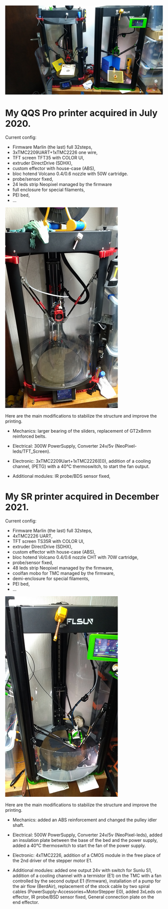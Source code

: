 
![My_Deltas](./gallery/My_Deltas.png)

# My QQS Pro printer acquired in July 2020.

Current config: 
- Firmware Marlin (the last) full 32steps,
- 3xTMC2209UART+1xTMC2226 one wire,
- TFT screen TFT35 with COLOR UI, 
- extruder DirectDrive (SDHX), 
- custom effector with house-case (ABS), 
- bloc hotend Volcano 0.4/0.6 nozzle with 50W cartridge.
- probe/sensor fixed,
- 24 leds strip Neopixel managed by the firmware
- full enclosure for special filaments,
- PEI bed,
- ...

![QQSP-DD](./gallery/QQSP-DD.png)

Here are the main modifications to stabilize the structure and improve the printing.

- Mechanics:
    larger bearing of the sliders,
    replacement of GT2x8mm reinforced belts.

- Electrical:
    300W PowerSupply,
    Converter 24v/5v (NeoPixel-leds/TFT_Screen).

- Electronic:
    3xTMC2209Uart+1xTMC2226(E0),
    addition of a cooling channel, (PETG) with a 40°C thermoswitch, to start the fan output.

- Additional modules:
    IR probe/BDS sensor fixed,
   

# My SR printer acquired in December 2021.

Current config: 
- Firmware Marlin (the last) full 32steps,
- 4xTMC2226 UART, 
- TFT screen TS35R with COLOR UI,
- extruder DirectDrive (SDHX),
- custom effector with house-case (ABS),
- bloc hotend Volcano 0.4/0.6 nozzle CHT with 70W cartridge,
- probe/sensor fixed,
- 48 leds strip Neopixel managed by the firmware,
- coolfan mobo for TMC managed by the firmware,
- demi-enclosure for special filaments,
- PEI bed,
- ...

![QSR-DD](./gallery/QSR-DD.png)

Here are the main modifications to stabilize the structure and improve the printing.

 - Mechanics:
    added an ABS reinforcement and changed the pulley idler shaft.

 - Electrical:
    500W PowerSupply,
    Converter 24v/5v (NeoPixel-leds),
    added an insulation plate between the base of the bed and the power supply,
    added a 40°C thermoswitch to start the fan of the power supply.

 - Electronic:
    4xTMC2226,
    addition of a CMOS module in the free place of the 2nd driver of the stepper motor E1.
    
 - Additional modules:
    added one output 24v with switch for Sunlu S1,
    addition of a cooling channel with a termistor (E1) on the TMC with a fan controlled by the second output E1 (firmware),
    installation of a pump for the air flow (BerdAir),
    replacement of the stock cable by two spiral cables (PowerSupply-Accessories+MotorStepper E0),
    added 3xLeds on effector,
    IR probe/BSD sensor fixed,
    General connection plate on the end effector.
    